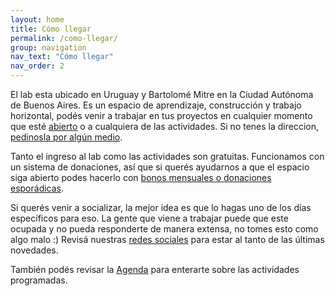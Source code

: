 ```yaml
---
layout: home
title: Cómo llegar
permalink: /como-llegar/
group: navigation
nav_text: "Cómo llegar"
nav_order: 2
---
```


El lab esta ubicado en Uruguay y Bartolomé Mitre en la Ciudad Autónoma de
Buenos Aires. Es un espacio de aprendizaje, construcción y trabajo horizontal,
podés venir a trabajar en tus proyectos en cualquier momento que esté
[abierto](https://wiki.rlab.be/doku.php?id=apertura-del-lab) o a cualquiera de
las actividades. Si no tenes la direccion, [pedinosla por algún medio](https://wiki.rlab.be/doku.php?id=comunicacion).

Tanto el ingreso al lab como las actividades son gratuitas. Funcionamos con un
sistema de donaciones, así que si querés ayudarnos a que el espacio siga abierto
podes hacerlo con [bonos mensuales o donaciones esporádicas](/donaciones).

Si querés venir a socializar, la mejor idea es que lo hagas uno de los días
específicos para eso. La gente que viene a trabajar puede que este ocupada y no
pueda responderte de manera extensa, no tomes esto como algo malo :) Revisá
nuestras [redes sociales](/contacto) para estar al tanto de las últimas
novedades.

También podés revisar la [Agenda](https://agenda.rlab.be/) para enterarte sobre
las actividades programadas.

